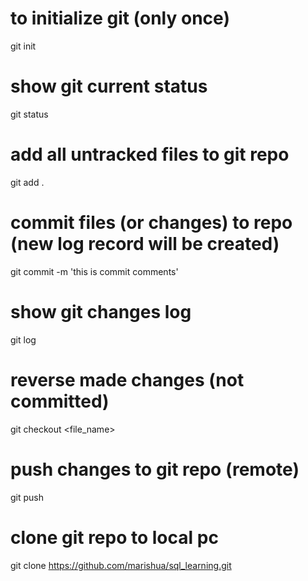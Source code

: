 
# to initialize git (only once)
git init

# show git current status
git status

# add all untracked files to git repo
git add .

# commit files (or changes) to repo (new log record will be created)
git commit -m 'this is commit comments'

# show git changes log
git log

# reverse made changes (not committed)
git checkout <file_name>

# push changes to git repo (remote)
git push

# clone git repo to local pc
git clone https://github.com/marishua/sql_learning.git
